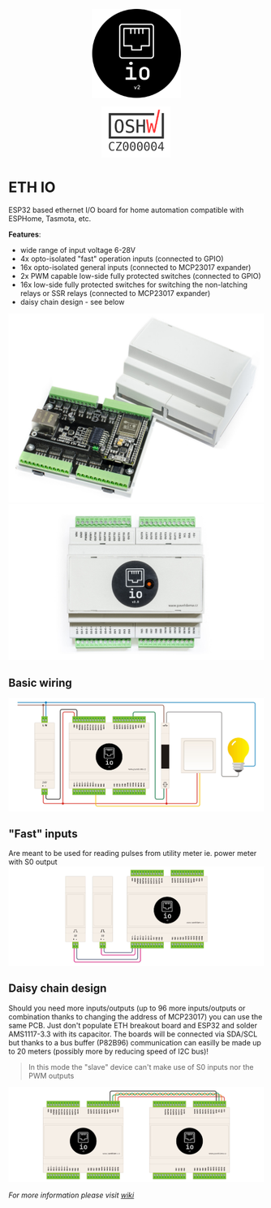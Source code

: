 <p align="center">
  <img src="./images/eth-io_logo.svg " alt="logo" width="175" height="175">
</p>
<p align="center">
  <img src="./images/OSHW_mark_CZ000004.png " alt="logo" height="100">
</p>

# ETH IO
ESP32 based ethernet I/O board for home automation compatible with ESPHome, Tasmota, etc.

**Features**:
- wide range of input voltage 6-28V
- 4x opto-isolated "fast" operation inputs (connected to GPIO)
- 16x opto-isolated general inputs (connected to MCP23017 expander)
- 2x PWM capable low-side fully protected switches (connected to GPIO)
- 16x low-side fully protected switches for switching the non-latching relays or SSR relays (connected to MCP23017 expander)
- daisy chain design - see below

![ETH_IO_1](./images/ETH_IO_1.jpg)
![ETH_IO_2](./images/ETH_IO_2.jpg)

## Basic wiring
![Wiring 1](./images/wiring_1.jpg)

## "Fast" inputs
Are meant to be used for reading pulses from utility meter ie. power meter with S0 output
![Wiring 2](./images/wiring_2.jpg)

## Daisy chain design
Should you need more inputs/outputs (up to 96 more inputs/outputs or combination thanks to changing the address of MCP23017) you can use the same PCB. Just don't populate ETH breakout board and ESP32 and solder AMS1117-3.3 with its capacitor. The boards will be connected via SDA/SCL but thanks to a bus buffer (P82B96) communication can easilly be made up to 20 meters (possibly more by reducing speed of I2C bus)!
> In this mode the "slave" device can't make use of S0 inputs nor the PWM outputs

![Wiring 3](./images/wiring_3.jpg)

_For more information please visit [wiki](https://github.com/pilotak/eth-io/wiki)_
